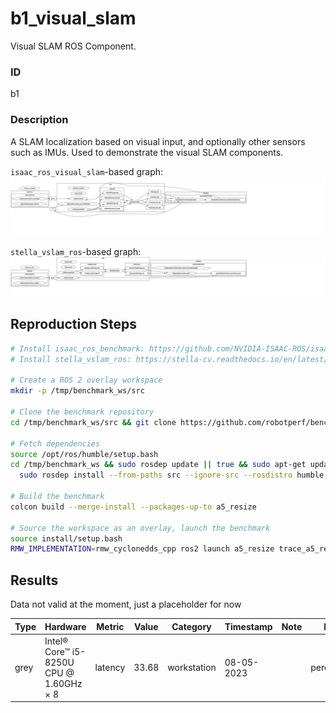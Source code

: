 # b1_visual_slam

Visual SLAM ROS Component.

### ID
b1

### Description
A SLAM localization based on visual input, and optionally other sensors such as IMUs. Used to demonstrate the visual SLAM components.

`isaac_ros_visual_slam`-based graph:
![](../../../imgs/b1_visual_slam_isaac_ros.svg)

`stella_vslam_ros`-based graph:
![](../../../imgs/b1_visual_slam_stella.svg)

## Reproduction Steps

```bash
# Install isaac_ros_benchmark: https://github.com/NVIDIA-ISAAC-ROS/isaac_ros_benchmark#quickstart
# Install stella_vslam_ros: https://stella-cv.readthedocs.io/en/latest/index.html

# Create a ROS 2 overlay workspace
mkdir -p /tmp/benchmark_ws/src

# Clone the benchmark repository
cd /tmp/benchmark_ws/src && git clone https://github.com/robotperf/benchmarks

# Fetch dependencies
source /opt/ros/humble/setup.bash
cd /tmp/benchmark_ws && sudo rosdep update || true && sudo apt-get update &&
  sudo rosdep install --from-paths src --ignore-src --rosdistro humble -y

# Build the benchmark
colcon build --merge-install --packages-up-to a5_resize

# Source the workspace as an overlay, launch the benchmark
source install/setup.bash
RMW_IMPLEMENTATION=rmw_cyclonedds_cpp ros2 launch a5_resize trace_a5_resize.launch.py

```

## Results

Data not valid at the moment, just a placeholder for now

| Type | Hardware | Metric | Value | Category | Timestamp | Note | Data Source |
| --- | --- | --- | --- | --- | --- | --- | --- |
| grey | Intel® Core™ i5-8250U CPU @ 1.60GHz × 8 | latency | 33.68 | workstation | 08-05-2023 |  | perception/image2 |

